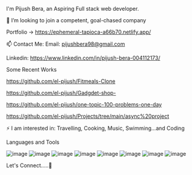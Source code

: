  I'm Pijush Bera, an Aspiring Full stack web developer.



👯 I’m looking to join a competent, goal-chased company



Portfolio -> https://ephemeral-tapioca-a66b70.netlify.app/



📫 Contact Me: Email: pijushbera98@gmail.com



Linkedin: https://www.linkedin.com/in/pijush-bera-004112173/



Some Recent Works



https://github.com/el-pijush/Fitmeals-Clone




https://github.com/el-pijush/Gadgdet-shop-



https://github.com/el-pijush/one-topic-100-problems-one-day




https://github.com/el-pijush/Projects/tree/main/async%20project




⚡ I am interested in: Travelling, Cooking, Music, Swimming...and Coding



Languages and Tools



![image](https://user-images.githubusercontent.com/91858041/180194448-569a5d57-6684-4940-aa05-5aeef3b04bcb.png)
![image](https://user-images.githubusercontent.com/91858041/180194946-71c75382-f684-4364-b280-4392a7adab03.png)
![image](https://user-images.githubusercontent.com/91858041/180195223-99e13aad-a708-46eb-b4ff-7a419acd118c.png)
![image](https://user-images.githubusercontent.com/91858041/180195253-e4a26599-2496-4355-a077-cf0d35437d3c.png)
![image](https://user-images.githubusercontent.com/91858041/180195300-50eecc23-7d3f-4177-8a59-947441af9208.png)
![image](https://user-images.githubusercontent.com/91858041/180195349-d9c7174a-6d05-4296-8311-284b61b56436.png)
![image](https://user-images.githubusercontent.com/91858041/180195384-ac2dbbb3-56c7-4ee4-a2f3-7643fec99304.png)
![image](https://user-images.githubusercontent.com/91858041/180195558-0e0fe72d-9796-4ec6-995b-06e7152e5870.png)







Let's Connect.....🤝
